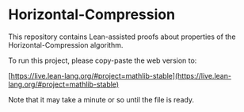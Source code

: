 # Horizontal-Compression
This repository contains Lean-assisted proofs about properties of the Horizontal-Compression algorithm.

To run this project, please copy-paste the web version to:

[https://live.lean-lang.org/#project=mathlib-stable](https://live.lean-lang.org/#project=mathlib-stable)

Note that it may take a minute or so until the file is ready.
